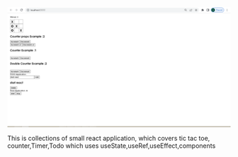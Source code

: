 ![](Capture.PNG)

This is collections of small react application, which covers tic tac toe,
counter,Timer,Todo which uses useState,useRef,useEffect,components